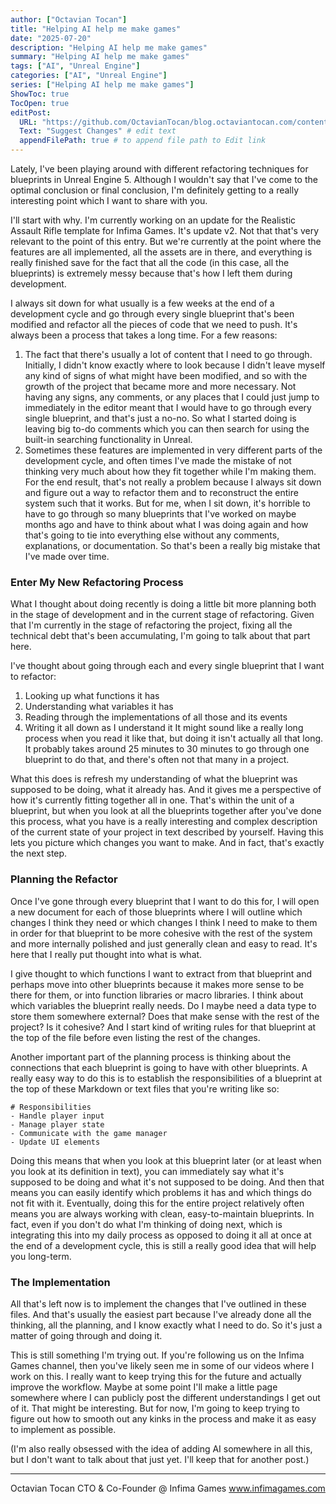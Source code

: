 ```yaml
---
author: ["Octavian Tocan"]
title: "Helping AI help me make games"
date: "2025-07-20"
description: "Helping AI help me make games"
summary: "Helping AI help me make games"
tags: ["AI", "Unreal Engine"]
categories: ["AI", "Unreal Engine"]
series: ["Helping AI help me make games"]
ShowToc: true
TocOpen: true
editPost:
  URL: "https://github.com/OctavianTocan/blog.octaviantocan.com/content"
  Text: "Suggest Changes" # edit text
  appendFilePath: true # to append file path to Edit link
---
```


Lately, I've been playing around with different refactoring techniques for blueprints in Unreal Engine 5. Although I wouldn't say that I've come to the optimal conclusion or final conclusion, I'm definitely getting to a really interesting point which I want to share with you.

I'll start with why. I'm currently working on an update for the Realistic Assault Rifle template for Infima Games. It's update v2. Not that that's very relevant to the point of this entry. But we're currently at the point where the features are all implemented, all the assets are in there, and everything is really finished save for the fact that all the code (in this case, all the blueprints) is extremely messy because that's how I left them during development.

I always sit down for what usually is a few weeks at the end of a development cycle and go through every single blueprint that's been modified and refactor all the pieces of code that we need to push. It's always been a process that takes a long time. For a few reasons:

1. The fact that there's usually a lot of content that I need to go through. Initially, I didn't know exactly where to look because I didn't leave myself any kind of signs of what might have been modified, and so with the growth of the project that became more and more necessary. Not having any signs, any comments, or any places that I could just jump to immediately in the editor meant that I would have to go through every single blueprint, and that's just a no-no. So what I started doing is leaving big to-do comments which you can then search for using the built-in searching functionality in Unreal.
2. Sometimes these features are implemented in very different parts of the development cycle, and often times I've made the mistake of not thinking very much about how they fit together while I'm making them. For the end result, that's not really a problem because I always sit down and figure out a way to refactor them and to reconstruct the entire system such that it works. But for me, when I sit down, it's horrible to have to go through so many blueprints that I've worked on maybe months ago and have to think about what I was doing again and how that's going to tie into everything else without any comments, explanations, or documentation. So that's been a really big mistake that I've made over time.

### Enter My New Refactoring Process

What I thought about doing recently is doing a little bit more planning both in the stage of development and in the current stage of refactoring. Given that I'm currently in the stage of refactoring the project, fixing all the technical debt that's been accumulating, I'm going to talk about that part here.

I've thought about going through each and every single blueprint that I want to refactor:

1. Looking up what functions it has
2. Understanding what variables it has
3. Reading through the implementations of all those and its events
4. Writing it all down as I understand it
   It might sound like a really long process when you read it like that, but doing it isn't actually all that long. It probably takes around 25 minutes to 30 minutes to go through one blueprint to do that, and there's often not that many in a project.

What this does is refresh my understanding of what the blueprint was supposed to be doing, what it already has. And it gives me a perspective of how it's currently fitting together all in one. That's within the unit of a blueprint, but when you look at all the blueprints together after you've done this process, what you have is a really interesting and complex description of the current state of your project in text described by yourself. Having this lets you picture which changes you want to make. And in fact, that's exactly the next step.

### Planning the Refactor

Once I've gone through every blueprint that I want to do this for, I will open a new document for each of those blueprints where I will outline which changes I think they need or which changes I think I need to make to them in order for that blueprint to be more cohesive with the rest of the system and more internally polished and just generally clean and easy to read. It's here that I really put thought into what is what.

I give thought to which functions I want to extract from that blueprint and perhaps move into other blueprints because it makes more sense to be there for them, or into function libraries or macro libraries. I think about which variables the blueprint really needs. Do I maybe need a data type to store them somewhere external? Does that make sense with the rest of the project? Is it cohesive? And I start kind of writing rules for that blueprint at the top of the file before even listing the rest of the changes.

Another important part of the planning process is thinking about the connections that each blueprint is going to have with other blueprints. A really easy way to do this is to establish the responsibilities of a blueprint at the top of these Markdown or text files that you're writing like so:

```
# Responsibilities
- Handle player input
- Manage player state
- Communicate with the game manager
- Update UI elements
```

Doing this means that when you look at this blueprint later (or at least when you look at its definition in text), you can immediately say what it's supposed to be doing and what it's not supposed to be doing. And then that means you can easily identify which problems it has and which things do not fit with it. Eventually, doing this for the entire project relatively often means you are always working with clean, easy-to-maintain blueprints. In fact, even if you don't do what I'm thinking of doing next, which is integrating this into my daily process as opposed to doing it all at once at the end of a development cycle, this is still a really good idea that will help you long-term.

### The Implementation

All that's left now is to implement the changes that I've outlined in these files. And that's usually the easiest part because I've already done all the thinking, all the planning, and I know exactly what I need to do. So it's just a matter of going through and doing it.

This is still something I'm trying out. If you're following us on the Infima Games channel, then you've likely seen me in some of our videos where I work on this. I really want to keep trying this for the future and actually improve the workflow. Maybe at some point I'll make a little page somewhere where I can publicly post the different understandings I get out of it. That might be interesting. But for now, I'm going to keep trying to figure out how to smooth out any kinks in the process and make it as easy to implement as possible.

(I'm also really obsessed with the idea of adding AI somewhere in all this, but I don't want to talk about that just yet. I'll keep that for another post.)

---

Octavian Tocan
CTO & Co-Founder @ Infima Games
www.infimagames.com
